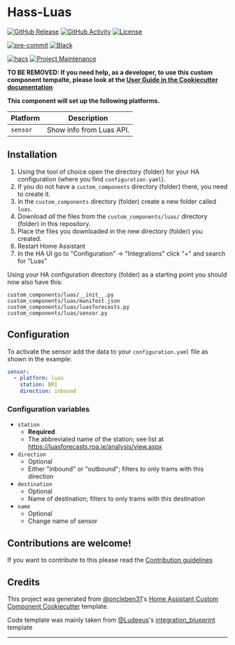 # Hass-Luas

[![GitHub Release][releases-shield]][releases]
[![GitHub Activity][commits-shield]][commits]
[![License][license-shield]](LICENSE)

[![pre-commit][pre-commit-shield]][pre-commit]
[![Black][black-shield]][black]

[![hacs][hacsbadge]][hacs]
[![Project Maintenance][maintenance-shield]][user_profile]

**TO BE REMOVED: If you need help, as a developer, to use this custom component tempalte,
please look at the [User Guide in the Cookiecutter documentation](https://cookiecutter-homeassistant-custom-component.readthedocs.io/en/stable/quickstart.html)**

**This component will set up the following platforms.**

| Platform | Description              |
| -------- | ------------------------ |
| `sensor` | Show info from Luas API. |

## Installation

1. Using the tool of choice open the directory (folder) for your HA configuration (where you find `configuration.yaml`).
2. If you do not have a `custom_components` directory (folder) there, you need to create it.
3. In the `custom_components` directory (folder) create a new folder called `luas`.
4. Download _all_ the files from the `custom_components/luas/` directory (folder) in this repository.
5. Place the files you downloaded in the new directory (folder) you created.
6. Restart Home Assistant
7. In the HA UI go to "Configuration" -> "Integrations" click "+" and search for "Luas"

Using your HA configuration directory (folder) as a starting point you should now also have this:

```text
custom_components/luas/__init__.py
custom_components/luas/manifest.json
custom_components/luas/luasforecasts.py
custom_components/luas/sensor.py
```

## Configuration

To activate the sensor add the data to your `configuration.yaml` file as shown in the example:

```yaml
sensor:
  - platform: luas
    station: BRI
    direction: inbound
```

### Configuration variables

- `station`
  - **Required**
  - The abbreviated name of the station; see list at https://luasforecasts.rpa.ie/analysis/view.aspx
- `direction`
  - Optional
  - Either "inbound" or "outbound"; filters to only trams with this direction
- `destination`
  - Optional
  - Name of destination; filters to only trams with this destination
- `name`
  - Optional
  - Change name of sensor

## Contributions are welcome!

If you want to contribute to this please read the [Contribution guidelines](CONTRIBUTING.md)

## Credits

This project was generated from [@oncleben31](https://github.com/oncleben31)'s [Home Assistant Custom Component Cookiecutter](https://github.com/oncleben31/cookiecutter-homeassistant-custom-component) template.

Code template was mainly taken from [@Ludeeus](https://github.com/ludeeus)'s [integration_blueprint][integration_blueprint] template

---

[integration_blueprint]: https://github.com/custom-components/integration_blueprint
[black]: https://github.com/psf/black
[black-shield]: https://img.shields.io/badge/code%20style-black-000000.svg?style=for-the-badge
[commits-shield]: https://img.shields.io/github/commit-activity/y/lutzky/hass-luas.svg?style=for-the-badge
[commits]: https://github.com/lutzky/hass-luas/commits/main
[hacs]: https://hacs.xyz
[hacsbadge]: https://img.shields.io/badge/HACS-Custom-orange.svg?style=for-the-badge
[license-shield]: https://img.shields.io/github/license/lutzky/hass-luas.svg?style=for-the-badge
[maintenance-shield]: https://img.shields.io/badge/maintainer-%40lutzky-blue.svg?style=for-the-badge
[pre-commit]: https://github.com/pre-commit/pre-commit
[pre-commit-shield]: https://img.shields.io/badge/pre--commit-enabled-brightgreen?style=for-the-badge
[releases-shield]: https://img.shields.io/github/release/lutzky/hass-luas.svg?style=for-the-badge
[releases]: https://github.com/lutzky/hass-luas/releases
[user_profile]: https://github.com/lutzky
